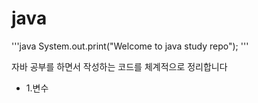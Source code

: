 # java

'''java
System.out.print("Welcome to java study repo");
'''

 자바 공부를 하면서 작성하는 코드를 체계적으로 정리합니다
 
 
 - 1.변수
 
